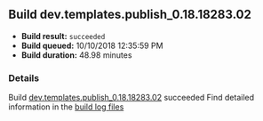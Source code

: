 ## Build dev.templates.publish_0.18.18283.02
- **Build result:** `succeeded`
- **Build queued:** 10/10/2018 12:35:59 PM
- **Build duration:** 48.98 minutes
### Details
Build [dev.templates.publish_0.18.18283.02](https://winappstudio.visualstudio.com/web/build.aspx?pcguid=a4ef43be-68ce-4195-a619-079b4d9834c2&builduri=vstfs%3a%2f%2f%2fBuild%2fBuild%2f26382) succeeded
Find detailed information in the [build log files](https://uwpctdiags.blob.core.windows.net/buildlogs/dev.templates.publish_0.18.18283.02_logs.zip)
